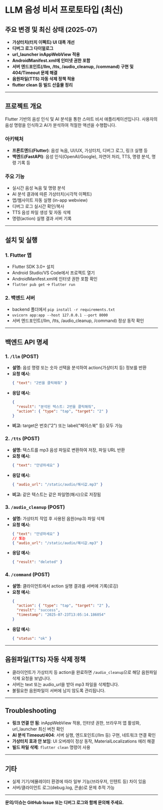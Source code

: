 # LLM 음성 비서 프로토타입 (최신)

## 주요 변경 및 최신 상태 (2025-07)

- **가상터치(터치 이펙트) UI 대폭 개선**
- **디버그 로그 다이얼로그**
- **url_launcher inAppWebView 적용**
- **AndroidManifest.xml에 인터넷 권한 포함**
- **서버 엔드포인트(/llm, /tts, /audio_cleanup, /command) 구현 및 404/Timeout 문제 해결**
- **음원파일(TTS) 자동 삭제 정책 적용**
- **flutter clean 등 빌드 산출물 정리**

---

## 프로젝트 개요

Flutter 기반의 음성 인식 및 AI 분석을 통한 스마트 비서 애플리케이션입니다. 사용자의 음성 명령을 인식하고 AI가 분석하여 적절한 액션을 수행합니다.

### 아키텍처
- **프론트엔드(Flutter)**: 음성 녹음, UI/UX, 가상터치, 디버그 로그, 링크 실행 등
- **백엔드(FastAPI)**: 음성 인식(OpenAI/Google), 자연어 처리, TTS, 명령 분석, 명령 기록 등

### 주요 기능
- 실시간 음성 녹음 및 명령 분석
- AI 분석 결과에 따른 가상터치(시각적 이펙트)
- 앱/웹사이트 자동 실행 (in-app webview)
- 디버그 로그 실시간 확인/복사
- TTS 음성 파일 생성 및 자동 삭제
- 명령(action) 실행 결과 서버 기록

---

## 설치 및 실행

### 1. Flutter 앱
- Flutter SDK 3.0+ 설치
- Android Studio/VS Code에서 프로젝트 열기
- AndroidManifest.xml에 인터넷 권한 포함 확인
- `flutter pub get` → `flutter run`

### 2. 백엔드 서버
- backend 폴더에서 `pip install -r requirements.txt`
- `uvicorn app:app --host 127.0.0.1 --port 8000`
- 서버 엔드포인트(/llm, /tts, /audio_cleanup, /command) 정상 동작 확인

---

## 백엔드 API 명세

### 1. `/llm` (POST)
- **설명:** 음성 명령 또는 숫자 선택을 분석하여 action(가상터치 등) 정보를 반환
- **요청 예시:**
  ```json
  { "text": "2번을 클릭해줘" }
  ```
- **응답 예시:**
  ```json
  {
    "result": "분석된 텍스트: 2번을 클릭해줘",
    "action": { "type": "tap", "target": "2" }
  }
  ```
- **비고:** target은 번호("2") 또는 label("페이스북" 등) 모두 가능

### 2. `/tts` (POST)
- **설명:** 텍스트를 mp3 음성 파일로 변환하여 저장, 파일 URL 반환
- **요청 예시:**
  ```json
  { "text": "안녕하세요" }
  ```
- **응답 예시:**
  ```json
  { "audio_url": "/static/audio/해시값.mp3" }
  ```
- **비고:** 같은 텍스트는 같은 파일명(해시)으로 저장됨

### 3. `/audio_cleanup` (POST)
- **설명:** 가상터치 작업 후 사용된 음원(mp3) 파일 삭제
- **요청 예시:**
  ```json
  { "text": "안녕하세요" }
  // 또는
  { "audio_url": "/static/audio/해시값.mp3" }
  ```
- **응답 예시:**
  ```json
  { "result": "deleted" }
  ```

### 4. `/command` (POST)
- **설명:** 클라이언트에서 action 실행 결과를 서버에 기록(로깅)
- **요청 예시:**
  ```json
  {
    "action": { "type": "tap", "target": "2" },
    "result": "success",
    "timestamp": "2025-07-23T13:05:14.186054"
  }
  ```
- **응답 예시:**
  ```json
  { "status": "ok" }
  ```

---

## 음원파일(TTS) 자동 삭제 정책
- 클라이언트가 가상터치 등 action을 완료하면 `/audio_cleanup`으로 해당 음원파일 삭제 요청을 보냅니다.
- 서버는 text 또는 audio_url을 받아 mp3 파일을 삭제합니다.
- 불필요한 음원파일이 서버에 남지 않도록 관리됩니다.

---

## Troubleshooting

- **링크 연결 안 됨**: inAppWebView 적용, 인터넷 권한, 브라우저 앱 활성화, url_launcher 최신 버전 확인
- **AI 분석 Timeout/404**: 서버 실행, 엔드포인트(/llm 등) 구현, 네트워크 연결 확인
- **가상터치 효과 안 보임**: UI 오버레이 정상 동작, MaterialLocalizations 에러 해결
- **빌드 파일 삭제**: `flutter clean` 명령어 사용

---

## 기타
- 실제 기기/에뮬레이터 환경에 따라 일부 기능(브라우저, 인텐트 등) 차이 있음
- 서버/클라이언트 로그(debug.log, 콘솔)로 문제 추적 가능

---

**문의/이슈는 GitHub Issue 또는 디버그 로그와 함께 문의해 주세요.**
